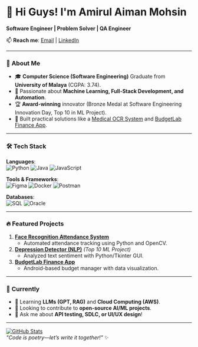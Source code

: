 # 👋 Hi Guys! I'm Amirul Aiman Mohsin
**Software Engineer | Problem Solver | QA Engineer**
  
📫 **Reach me**: [Email](mailto:aimanmoh020213@gmail.com) | [LinkedIn](https://www.linkedin.com/in/amirulaimanmohsin)  

---

### 🚀 **About Me**  
- 🎓 **Computer Science (Software Engineering)** Graduate from **University of Malaya** (CGPA: 3.74).  
- 🔭 Passionate about **Machine Learning, Full-Stack Development, and Automation**.  
- 🏆 **Award-winning** innovator (Bronze Medal at Software Engineering Innovation Day, Top 10 in ML Project).  
- 📱 Built practical solutions like a [Medical OCR System](https://github.com/Mirullmohsin/Face-Recognition-Attendance-System) and [BudgetLab Finance App](#).  

---

### 🛠️ **Tech Stack**  
**Languages**:  
![Python](https://img.shields.io/badge/Python-3776AB?logo=python&logoColor=white) 
![Java](https://img.shields.io/badge/Java-007396?logo=java&logoColor=white) 
![JavaScript](https://img.shields.io/badge/JavaScript-F7DF1E?logo=javascript&logoColor=black)  

**Tools & Frameworks**:  
![Figma](https://img.shields.io/badge/Figma-F24E1E?logo=figma&logoColor=white) 
![Docker](https://img.shields.io/badge/Docker-2496ED?logo=docker&logoColor=white) 
![Postman](https://img.shields.io/badge/Postman-FF6C37?logo=postman&logoColor=white)  

**Databases**:  
![SQL](https://img.shields.io/badge/SQL-4479A1?logo=mysql&logoColor=white) 
![Oracle](https://img.shields.io/badge/Oracle-F80000?logo=oracle&logoColor=white)  

---

### 🔥 **Featured Projects**  
1. **[Face Recognition Attendance System](https://github.com/Mirullmohsin/Face-Recognition-Attendance-System)**  
   - Automated attendance tracking using Python and OpenCV.  
2. **[Depression Detector (NLP)](#)** *(Top 10 ML Project)*  
   - Analyzed text sentiment with Python/Tkinter GUI.  
3. **[BudgetLab Finance App](#)**  
   - Android-based budget manager with data visualization.  

---

### 📌 **Currently**  
- 🌱 Learning **LLMs (GPT, RAG)** and **Cloud Computing (AWS)**.  
- 👯 Looking to contribute to **open-source AI/ML projects**.  
- 💬 Ask me about **API testing, SDLC, or UI/UX design**!  

---

[![GitHub Stats](https://github-readme-stats.vercel.app/api?username=Mirullmohsin&show_icons=true&theme=radical)](https://github.com/Mirullmohsin)  
*"Code is poetry—let’s write it together!"* ✨  

